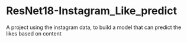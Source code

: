 # ResNet18-Instagram_Like_predict
A project using the instagram data, to build a model that can predict the likes based on content
